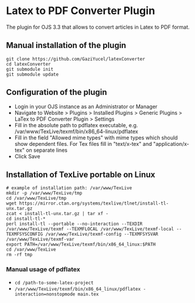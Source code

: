 # Latex to PDF Converter Plugin

The plugin for OJS 3.3 that allows to convert articles in Latex to PDF format.

## Manual installation of the plugin
```shell
git clone https://github.com/GaziYucel/latexConverter
cd latexConverter
git submodule init
git submodule update
```
## Configuration of the plugin
- Login in your OJS instance as an Administrator or Manager
- Navigate to Website > Plugins > Installed Plugins > Generic Plugins > LaTex to PDF Converter Plugin > Settings
- Fill in the absolute path to pdflatex executable, e.g. /var/www/TexLive/texmf/bin/x86_64-linux/pdflatex
- Fill in the field "Allowed mime types" with mime types which should show dependent files. For Tex files fill in "text/x-tex" and "application/x-tex" on separate lines
- Click Save

## Installation of TexLive portable on Linux
```shell
# example of installation path: /var/www/TexLive
mkdir -p /var/www/TexLive/tmp
cd /var/www/TexLive/tmp
wget https://mirror.ctan.org/systems/texlive/tlnet/install-tl-unx.tar.gz
zcat < install-tl-unx.tar.gz | tar xf -
cd install-tl-*
perl install-tl --portable --no-interaction --TEXDIR /var/www/TexLive/texmf --TEXMFLOCAL /var/www/TexLive/texmf-local --TEXMFSYSCONFIG /var/www/TexLive/texmf-config --TEXMFSYSVAR /var/www/TexLive/texmf-var
export PATH=/var/www/TexLive/texmf/bin/x86_64_linux:$PATH
cd /var/www/TexLive
rm -rf tmp
```

### Manual usage of pdflatex
- `cd /path-to-some-latex-project`
- `/var/www/TexLive/texmf/bin/x86_64_linux/pdflatex -interaction=nonstopmode main.tex`


